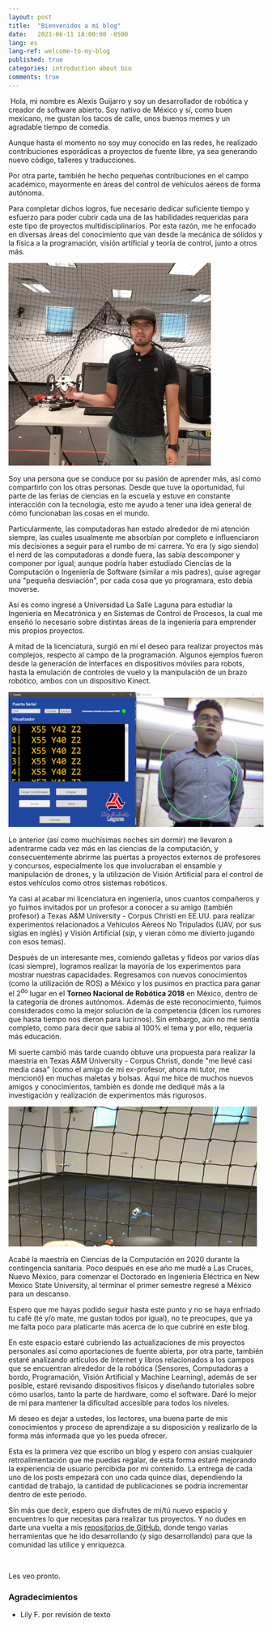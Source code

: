 ```yaml
---
layout: post
title:  "Bienvenidos a mi blog"
date:   2021-06-11 18:00:00 -0500
lang: es
lang-ref: welcome-to-my-blog
published: true
categories: introduction about bio 
comments: true
---
```



​	Hola, mi nombre es Alexis Guijarro y soy un desarrollador de robótica y creador de software abierto. Soy nativo de México y sí, como buen mexicano, me gustan los tacos de calle, unos buenos memes y un agradable tiempo de comedia.

Aunque hasta el momento no soy muy conocido en las redes, he realizado contribuciones esporádicas a proyectos de fuente libre, ya sea generando nuevo código, talleres y traducciones. 

Por otra parte, también he hecho pequeñas contribuciones en el campo académico, mayormente en áreas del control de vehículos aéreos de forma autónoma. 

Para completar dichos logros, fue necesario dedicar suficiente tiempo y esfuerzo para poder cubrir cada una de las habilidades requeridas para este tipo de proyectos multidisciplinarios. Por esta razón, me he enfocado en diversas áreas del conocimiento que van desde la mecánica de sólidos y la física a la programación, visión artificial y teoría de control, junto a otros más.

![Me](/assets/img/posts/main.jpg)

Soy una persona que se conduce por su pasión de aprender más, así como compartirlo con los otras personas. Desde que tuve la oportunidad, fui parte de las ferias de ciencias en la escuela y estuve en constante interacción con la tecnología, esto me ayudo a tener una idea general de cómo funcionaban las cosas en el mundo.

Particularmente, las computadoras han estado alrededor de mi atención siempre, las cuales usualmente me absorbían por completo e influenciaron mis decisiones a seguir para el rumbo de mi carrera. Yo era (y sigo siendo) el nerd de las computadoras a donde fuera, las sabía descomponer y componer por igual; aunque podría haber estudiado Ciencias de la Computación o Ingeniería de Software (similar a mis padres), quise agregar una "pequeña desviación", por cada cosa que yo programara, esto debía moverse.

Así es como ingresé a Universidad La Salle Laguna para estudiar la Ingeniería en Mecatrónica y en Sistemas de Control de Procesos, la cual me enseñó lo necesario sobre distintas áreas de la ingeniería para emprender mis propios proyectos.

A mitad de la licenciatura, surgió en mí el deseo para realizar proyectos más complejos, respecto al campo de la programación. Algunos ejemplos fueron desde la generación de interfaces en dispositivos móviles para robots, hasta la emulación de controles de vuelo y la manipulación de un brazo robótico, ambos con un dispositivo Kinect.

![Kinect project](/assets/img/posts/kinect.png)

Lo anterior (así como muchísimas noches sin dormir) me llevaron a adentrarme cada vez más en las ciencias de la computación, y consecuentemente abrirme las puertas a proyectos externos de profesores y concursos, especialmente los que involucraban el ensamble y manipulación de drones, y la utilización de Visión Artificial para el control de estos vehículos como otros sistemas robóticos.

Ya casi al acabar mi licenciatura en ingeniería, unos cuantos compañeros y yo fuimos invitados por un profesor a conocer a su amigo (también profesor) a Texas A&M University  - Corpus Christi en EE.UU. para realizar experimentos relacionados a Vehículos Aéreos No Tripulados (UAV, por sus siglas en inglés) y Visión Artificial (*sip*, y vieran cómo me divierto jugando con esos temas). 

Después de un interesante mes, comiendo galletas y fideos por varios días (casi siempre), logramos realizar la mayoría de los experimentos para mostrar nuestras capacidades. Regresamos con nuevos conocimientos (como la utilización de ROS) a México y los pusimos en practica para ganar el 2<sup>do</sup> lugar en el **Torneo Nacional de Robótica 2018** en México, dentro de la categoría de drones autónomos. Además de este reconocimiento, fuimos considerados como la mejor solución de la competencia (dicen los rumores que hasta tiempo nos dieron para lucirnos).  Sin embargo, aún no me sentía completo, como para decir que sabia al 100% el tema y por ello, requería más educación.

Mi suerte cambió más tarde cuando obtuve una propuesta para realizar la maestría en Texas A&M University - Corpus Christi, donde "me llevé casi media casa" (como el amigo de mi ex-profesor, ahora mi tutor, me mencionó) en muchas maletas y bolsas. Aquí me hice de muchos nuevos amigos y conocimientos, también es donde me dediqué más a la investigación y realización de experimentos más rigurosos. 

![drone](/assets/img/posts/drone.gif)

Acabé la maestría en Ciencias de la Computación en 2020 durante la contingencia sanitaria. Poco después en ese año me mudé a Las Cruces, Nuevo México, para comenzar el Doctorado en Ingeniería Eléctrica en New Mexico State University, al terminar el primer semestre regresé a México para un descanso.

Espero que me hayas podido seguir hasta este punto y no se haya enfriado tu café (té y/o mate, me gustan todos por igual),  no te preocupes, que ya me falta poco para platicarte más acerca de lo que cubriré en este blog. 

En este espacio estaré cubriendo las actualizaciones de mis proyectos personales así como aportaciones de fuente abierta, por otra parte, también estaré analizando artículos de Internet y libros relacionados a los campos que se encuentran alrededor de la robótica (Sensores, Computadoras a bordo, Programación, Visión Artificial y Machine Learning), además de ser posible, estaré revisando dispositivos físicos y diseñando tutoriales sobre cómo usarlos, tanto la parte de hardware, como el software. Daré lo mejor de mí para mantener la dificultad accesible para todos los niveles.

Mi deseo es dejar a ustedes, los lectores, una buena parte de mis conocimientos y proceso de aprendizaje a su disposición y realizarlo de la forma más informada que yo les pueda ofrecer.

Esta es la primera vez que escribo un blog y espero con ansias cualquier retroalimentación que me puedas regalar, de esta forma estaré mejorando la experiencia de usuario percibida por mi contenido.  La entrega de cada uno de los posts empezará con uno cada quince días, dependiendo la cantidad de trabajo, la cantidad de publicaciones se podría incrementar dentro de este periodo.

Sin más que decir, espero que disfrutes de mi/tú nuevo espacio y encuentres lo que necesitas para realizar tus proyectos. Y no dudes en darte una vuelta a mis [repositorios de GitHub](https://github.com/TOTON95), donde tengo varias herramientas que he ido desarrollando (y sigo desarrollando) para que la comunidad las utilice y enriquezca. 

<br>

Les veo pronto. 

### Agradecimientos

- Lily F. por revisión de texto 

